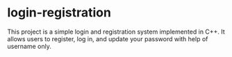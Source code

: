 # login-registration
This project is a simple login and registration system implemented in C++. It allows users to register, log in, and update your password with help of username only.
